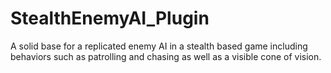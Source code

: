 # StealthEnemyAI_Plugin
 A solid base for a replicated enemy AI in a stealth based game including behaviors such as patrolling and chasing as well as a visible cone of vision.

